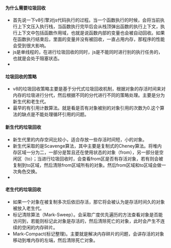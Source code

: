 #### 为什么需要垃圾回收
- 首先说一下v8引擎对js代码执行的过程。当一个函数执行的时候，会将当前执行上下文压入执行栈，当函数执行完毕后会从栈顶弹出函数的执行上下文，执行上下文中包括函数作用域，也就是说函数内部的变量也会被自动回收。如果在函数执行结束后，里面的变量并没有被回收，一直占用内存，那程序的性能会受到很大影响。
- js是单线程的，在进行垃圾回收的同时，js是不能同时进行别的执行任务的，也就是会处于阻塞状态。
- 
#### 垃圾回收的策略
- v8的垃圾回收策略主要是基于分代式垃圾回收机制，根据对象的存活时间来对内存的垃圾进行分代，然后根据不同的分代进行不同的策略处理。主要是分为新生代和老生代。
- 最早的有引用计数算法。就是看是否有对象被别的对象引用的次数为0.这个算法的缺点是不能处理循环引用的问题。
#### 新生代的垃圾回收
- 新生代里的内存空间比较小，适合存放一些存活时间短，小的对象。
- 新生代采取的是Scavenge算法，其中主要是复制式的Cheney算法。将堆内存区域一分为二，一部分是暂且还在使用状态的对象（from），另一部分是空闲区（to）；当进行垃圾回收时，会查看from区是否有存活对象，若有则会被复制到to区域，然后清除from区域所有的对象。然后from区域和to区域会做一次角色交换。
- 
#### 老生代的垃圾回收
- 如果一个对象在被复制多次后依旧存活，那它将会被认为是存活时间久的对象被放入老生代。
- 标记清除算法（Mark-Sweep）。会采取广度优先遍历的方法查看对象是否能访问到，若能则标记此对象是存活的，然后清除死亡的对象，此时会产生不连续的空闲的内存碎片。
- Mark-Compact(标记整理)。主要就是解决内存碎片的问题，会讲存活的对象移动到堆内存的左端，然后清除死亡对象。
























